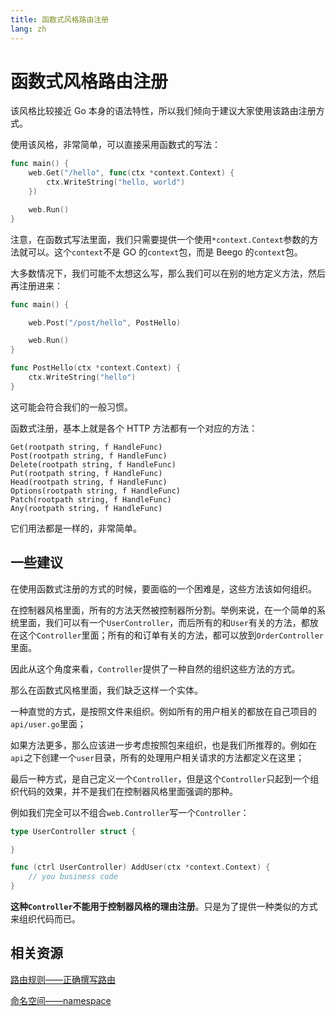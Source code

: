 ```yaml
---
title: 函数式风格路由注册
lang: zh
---
```


# 函数式风格路由注册

该风格比较接近 Go 本身的语法特性，所以我们倾向于建议大家使用该路由注册方式。

使用该风格，非常简单，可以直接采用函数式的写法：
```go
func main() {
	web.Get("/hello", func(ctx *context.Context) {
		ctx.WriteString("hello, world")
	})

	web.Run()
}
```

注意，在函数式写法里面，我们只需要提供一个使用`*context.Context`参数的方法就可以。这个`context`不是 GO 的`context`包，而是 Beego 的`context`包。

大多数情况下，我们可能不太想这么写，那么我们可以在别的地方定义方法，然后再注册进来：
```go
func main() {

	web.Post("/post/hello", PostHello)

	web.Run()
}

func PostHello(ctx *context.Context) {
	ctx.WriteString("hello")
}
```

这可能会符合我们的一般习惯。

函数式注册，基本上就是各个 HTTP 方法都有一个对应的方法：
```
Get(rootpath string, f HandleFunc)
Post(rootpath string, f HandleFunc)
Delete(rootpath string, f HandleFunc)
Put(rootpath string, f HandleFunc)
Head(rootpath string, f HandleFunc)
Options(rootpath string, f HandleFunc)
Patch(rootpath string, f HandleFunc)
Any(rootpath string, f HandleFunc)
```

它们用法都是一样的，非常简单。

## 一些建议

在使用函数式注册的方式的时候，要面临的一个困难是，这些方法该如何组织。

在控制器风格里面，所有的方法天然被控制器所分割。举例来说，在一个简单的系统里面，我们可以有一个`UserController`，而后所有的和`User`有关的方法，都放在这个`Controller`里面；所有的和订单有关的方法，都可以放到`OrderController`里面。

因此从这个角度来看，`Controller`提供了一种自然的组织这些方法的方式。

那么在函数式风格里面，我们缺乏这样一个实体。

一种直觉的方式，是按照文件来组织。例如所有的用户相关的都放在自己项目的`api/user.go`里面；

如果方法更多，那么应该进一步考虑按照包来组织，也是我们所推荐的。例如在`api`之下创建一个`user`目录，所有的处理用户相关请求的方法都定义在这里；

最后一种方式，是自己定义一个`Controller`，但是这个`Controller`只起到一个组织代码的效果，并不是我们在控制器风格里面强调的那种。

例如我们完全可以不组合`web.Controller`写一个`Controller`：
```go
type UserController struct {

}

func (ctrl UserController) AddUser(ctx *context.Context) {
    // you business code
}
```
**这种`Controller`不能用于控制器风格的理由注册**。只是为了提供一种类似的方式来组织代码而已。

## 相关资源
[路由规则——正确撰写路由](../router_rule.md)

[命名空间——namespace](./name_space.md)